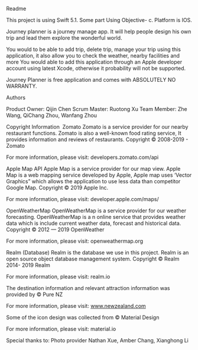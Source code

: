 Readme

This project is using Swift 5.1. Some part Using Objective- c. Platform is IOS.

Journey planner is a journey manage app. It will help people design his own trip and lead them explore the wonderful world.

You would to be able to add trip, delete trip, manage your trip using this application, it also allow you to check the weather, nearby facilities and more
You would able to add this application through an Apple developer account using latest Xcode, otherwise it probability will not be supported.


Journey Planner is free application and comes with ABSOLUTELY NO WARRANTY.

Authors

Product Owner: 
Qijin Chen
Scrum Master: 
Ruotong Xu
Team Member: 
Zhe Wang, QiChang Zhou, Wanfang Zhou


Copyright Information 
Zomato
Zomato is a service provider for our nearby restaurant functions.
Zomato is also a well-known food rating service, It provides information and reviews of restaurants.
Copyright © 2008-2019 - Zomato

For more information, please visit: developers.zomato.com/api


Apple Map API
Apple Map is a service provider for our map view.
Apple Map is a web mapping service developed by Apple, Apple map uses ‘Vector Graphics” which allows the application to use less data than competitor Google Map.
Copyright © 2019 Apple Inc.

For more information, please visit: developer.apple.com/maps/

OpenWeatherMap
OpenWeatherMap is a service provider for our weather forecasting.
OpenWeatherMap is a n online service that provides weather data which is include current weather data, forecast and historical data.
Copyright © 2012 — 2019 OpenWeather 

For more information, please visit: openweathermap.org

Realm (Database)
Realm is the database we use in this project.
Realm is an open source object database management system.
Copyright © Realm 2014- 2019 Realm

For more information, please visit: realm.io

The destination information and relevant attraction information was provided by
© Pure NZ

For more information, please visit: www.newzealand.com

Some of the icon design was collected from 
© Material Design

For more information, please visit: material.io

Special thanks to:
Photo provider
Nathan Xue, Amber Chang, Xianghong Li
